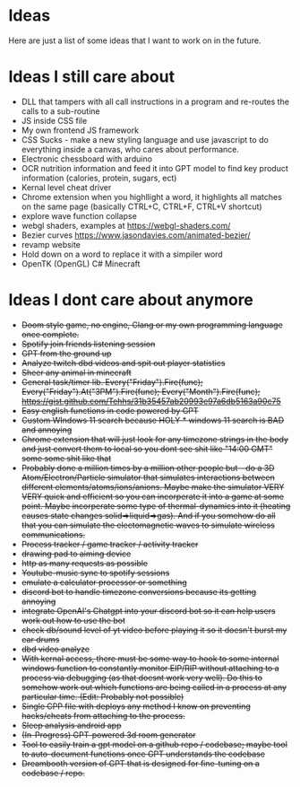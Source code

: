 # Ideas 

Here are just a list of some ideas that I want to work on in the future. 

# Ideas I still care about 

* DLL that tampers with all call instructions in a program and re-routes the calls to a sub-routine
* JS inside CSS file
* My own frontend JS framework
* CSS Sucks - make a new styling language and use javascript to do everything inside a canvas, who cares about performance.
* Electronic chessboard with arduino
* OCR nutrition information and feed it into GPT model to find key product information (calories, protein, sugars, ect)
* Kernal level cheat driver 
* Chrome extension when you highllight a word, it highlights all matches on the same page (basically CTRL+C, CTRL+F, CTRL+V shortcut)
* explore wave function collapse
* webgl shaders, examples at https://webgl-shaders.com/
* Bezier curves https://www.jasondavies.com/animated-bezier/
* revamp website
* Hold down on a word to replace it with a simpiler word
* OpenTK (OpenGL) C# Minecraft


# Ideas I dont care about anymore 

* ~~Doom style game, no engine, Clang or my own programming language once complete.~~
* ~~Spotify join friends listening session~~
* ~~GPT from the ground up~~
* ~~Analyze twitch dbd videos and spit out player statistics~~
* ~~Sheer any animal in minecraft~~
* ~~General task/timer lib. Every("Friday").Fire(func); Every("Friday").At("3PM").Fire(func); Every("Month").Fire(func); https://gist.github.com/Tehhs/31b35457ab20993e97a6db5163a90c75~~
* ~~Easy english functions in code powered by GPT~~
* ~~Custom WIndows 11 search because HOLY * windows 11 search is BAD and annoying~~
* ~~Chrome extension that will just look for any timezone strings in the body and just convert them to local so you dont see shit like "14:00 GMT" some some shit like that~~
* ~~Probably done a million times by a million other people but - do a 3D Atom/Electron/Particle simulator that simulates interactions between different elements/atoms/ions/anions. Maybe make the simulator VERY VERY quick and efficient so you can incorperate it into a game at some point. Maybe incorperate some type of thermal-dynamics into it (heating causes state changes solid=>liquid=>gas). And if you somehow do all that you can simulate the electomagnetic waves to simulate wireless communications.~~
* ~~Process tracker / game tracker / activity tracker~~
* ~~drawing pad to aiming device~~
* ~~http as many requests as possible~~
* ~~Youtube-music sync to spotify sessions~~
* ~~emulate a calculator processor or something~~
* ~~discord bot to handle timezone conversions because its getting annoying~~
* ~~integrate OpenAI's Chatgpt into your discord bot so it can help users work out how to use the bot~~
* ~~check db/sound level of yt video before playing it so it doesn't burst my ear drums~~
* ~~dbd video analyze~~
* ~~With kernal access, there must be some way to hook to some internal windows function to constantly monitor EIP/RIP without attaching to a process via debugging (as that doesnt work very well). Do this to somehow work out which functions are being called in a process at any particular time. (Edit: Probably not possible)~~
* ~~Single CPP file with deploys any method I know on preventing hacks/cheats from attaching to the process.~~
* ~~Sleep analysis android app~~
* ~~(In-Progress) GPT-powered 3d room generator~~
* ~~Tool to easily train a gpt model on a github repo / codebase; maybe tool to auto-document functions once GPT understands the codebase~~
* ~~Dreambooth version of GPT that is designed for fine-tuning on a codebase / repo.~~
